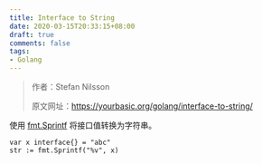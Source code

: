 ```yaml
---
title: Interface to String
date: 2020-03-15T20:33:15+08:00
draft: true
comments: false
tags: 
- Golang
---
```


> 作者：Stefan Nilsson
> 
> 原文网址：https://yourbasic.org/golang/interface-to-string/

使用 [fmt.Sprintf](https://golang.org/pkg/fmt/#Sprintf "fmt.Sprintf") 将接口值转换为字符串。

```
var x interface{} = "abc"
str := fmt.Sprintf("%v", x)
```
